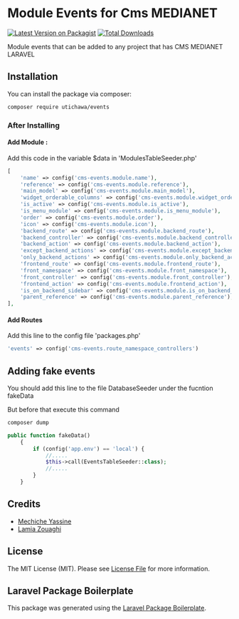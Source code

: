 # Module Events for Cms MEDIANET

[![Latest Version on Packagist](https://img.shields.io/packagist/v/utichawa/events.svg?style=flat-square)](https://packagist.org/packages/utichawa/events)
[![Total Downloads](https://img.shields.io/packagist/dt/utichawa/events.svg?style=flat-square)](https://packagist.org/packages/utichawa/events)

Module events that can be added to any project that has CMS MEDIANET LARAVEL

## Installation

You can install the package via composer:

```bash
composer require utichawa/events
```

### After Installing

#### Add Module :
Add this code in the variable $data in 'ModulesTableSeeder.php'

``` php
[
    'name' => config('cms-events.module.name'),
    'reference' => config('cms-events.module.reference'),
    'main_model' => config('cms-events.module.main_model'),
    'widget_orderable_columns' => config('cms-events.module.widget_orderable_columns'),
    'is_active' => config('cms-events.module.is_active'),
    'is_menu_module' => config('cms-events.module.is_menu_module'),
    'order' => config('cms-events.module.order'),
    'icon' => config('cms-events.module.icon'),
    'backend_route' => config('cms-events.module.backend_route'),
    'backend_controller' => config('cms-events.module.backend_controller'),
    'backend_action' => config('cms-events.module.backend_action'),
    'except_backend_actions' => config('cms-events.module.except_backend_actions'),
    'only_backend_actions' => config('cms-events.module.only_backend_actions'),
    'frontend_route' => config('cms-events.module.frontend_route'),
    'front_namespace' => config('cms-events.module.front_namespace'),
    'front_controller' => config('cms-events.module.front_controller'),
    'frontend_action' => config('cms-events.module.frontend_action'),
    'is_on_backend_sidebar' => config('cms-events.module.is_on_backend_sidebar'),
    'parent_reference' => config('cms-events.module.parent_reference'),
],
```

#### Add Routes
Add this line to the config file 'packages.php'
```php
'events' => config('cms-events.route_namespace_controllers')
```

## Adding fake events
You should add this line to the file DatabaseSeeder under the fucntion fakeData

But before that execute this command
``` bash
composer dump
```
``` php
public function fakeData()
    {
        if (config('app.env') == 'local') {
            //.....
            $this->call(EventsTableSeeder::class);
            //.....
        }
    }
```

## Credits

- [Mechiche Yassine](https://github.com/utichawa)
- [Lamia Zouaghi](https://github.com/lamiazouaghi)

## License

The MIT License (MIT). Please see [License File](LICENSE.md) for more information.

## Laravel Package Boilerplate

This package was generated using the [Laravel Package Boilerplate](https://laravelpackageboilerplate.com).